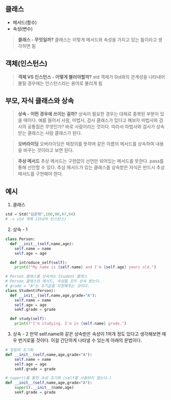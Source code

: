 ## 클래스

- 메서드(함수)
- 속성(변수)

> **클래스 - 무엇일까?**
> 클래스는 이렇게 메서드와 속성을 가지고 있는 틀이라고 생각하면 됨

## 객체(인스턴스)

> **객체 VS 인스턴스 - 어떻게 불러야할까?**
> std 객체가 Std와의 관계성을 나타내어 불릴 경우에는 인스턴스라는 용어로 불리게 됨

## 부모, 자식 클래스와 상속

> **상속 - 어떤 경우에 쓰이는 걸까?**
> 상속이 필요한 경우는 대체로 중복된 부분이 있을 때이다. 예를 들어서 사람, 마법사, 검사 클래스가 있다고 해보자 마법사와 검사의 공통점은 무엇인가? 바로 사람이라는 것이다. 따라서 마법사와 검사가 상속받는 클래스는 사람 클래스가 된다.

> **오버라이딩**
> 오버라이딩은 재정의를 뜻하며 같은 이름의 메서드를 상속하여 내용을 바꾸는 것이라고 보면 된다.

> **추상 메서드**
> 추상 메서드는 구현없이 선언만 되어있는 메서드를 뜻한다. pass를 통해 선언할 수 있다. 추상 메서드가 있는 클래스를 상속받은 자식은 반드시 추상 메서드를 구현해야 한다.

## 예시

1. 클래스

```python
std = Std("김준혁",100,90,97,94)
# -> std 객체 (Std의 인스턴스)
```

2. 상속 - 1

```python
class Person:
  def __init__(self,name,age):
    self.name = name
    self.age = age

  def introduce_self(self):
    print(f"My name is {self.name} and I'm {self.age} years old.")

# Person 클래스를 상속하는 Student 클래스
# Person 클래스의 메서드, 속성을 모두 상속 받는다.
# grade = "A"는 초기값을 지정해주는 것이다.
class Student(Person):
  def __init__(self,name,age,grade="A"):
    self.name = name
    self.age = age
    sekf.grade = grade

  def study(self):
    print(f"I'm studying. I'm in {self.name} grade.")
```

3. 상속 - 2
   만약 self.name와 같은 상속받은 속성이 1억개 정도 있다고 생각해보면 매우 번거로울 것이다. 이걸 간단하게 나타낼 수 있는게 아래의 문법이다.

```python
# 일일히 초기화
def __init__(self,name,age,grade="A"):
    self.name = name
    self.age = age
    sekf.grade = grade

# super()를 통한 속성 초기화 (self를 사용하지 않는다.)
def __init__(self,name,age,grade="A"):
    super().__init__(name,age)
    sekf.grade = grade
```
